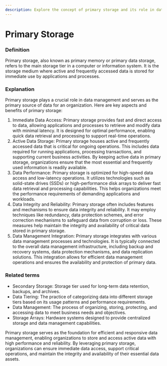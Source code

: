 ```yaml
---
description: Explore the concept of primary storage and its role in data management.
---
```


# Primary Storage

### Definition

Primary storage, also known as primary memory or primary data storage, refers to the main storage tier in a computer or information system. It is the storage medium where active and frequently accessed data is stored for immediate use by applications and processes.

### Explanation

Primary storage plays a crucial role in data management and serves as the primary source of data for an organization. Here are key aspects and benefits of primary storage:

1. Immediate Data Access: Primary storage provides fast and direct access to data, allowing applications and processes to retrieve and modify data with minimal latency. It is designed for optimal performance, enabling quick data retrieval and processing to support real-time operations.
2. Active Data Storage: Primary storage houses active and frequently accessed data that is critical for ongoing operations. This includes data required for running applications, processing transactions, and supporting current business activities. By keeping active data in primary storage, organizations ensure that the most essential and frequently used information is readily available.
3. Data Performance: Primary storage is optimized for high-speed data access and low-latency operations. It utilizes technologies such as solid-state drives (SSDs) or high-performance disk arrays to deliver fast data retrieval and processing capabilities. This helps organizations meet the performance requirements of demanding applications and workloads.
4. Data Integrity and Reliability: Primary storage often includes features and mechanisms to ensure data integrity and reliability. It may employ techniques like redundancy, data protection schemes, and error correction mechanisms to safeguard data from corruption or loss. These measures help maintain the integrity and availability of critical data stored in primary storage.
5. Data Management Integration: Primary storage integrates with various data management processes and technologies. It is typically connected to the overall data management infrastructure, including backup and recovery systems, data protection mechanisms, and data replication solutions. This integration allows for efficient data management operations and ensures the availability and protection of primary data.

### Related terms

* Secondary Storage: Storage tier used for long-term data retention, backups, and archives.
* Data Tiering: The practice of categorizing data into different storage tiers based on its usage patterns and performance requirements.
* Data Management: The process of organizing, storing, protecting, and accessing data to meet business needs and objectives.
* Storage Arrays: Hardware systems designed to provide centralized storage and data management capabilities.

Primary storage serves as the foundation for efficient and responsive data management, enabling organizations to store and access active data with high performance and reliability. By leveraging primary storage, organizations can ensure immediate data access, support critical operations, and maintain the integrity and availability of their essential data assets.
